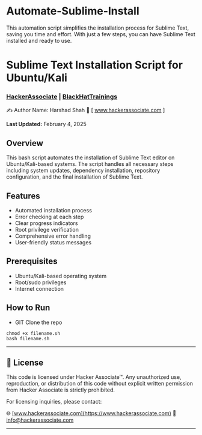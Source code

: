 # Automate-Sublime-Install
This automation script simplifies the installation process for Sublime Text, saving you time and effort. With just a few steps, you can have Sublime Text installed and ready to use.

# Sublime Text Installation Script for Ubuntu/Kali
### [HackerAssociate](https://hackerassociate.com) | [BlackHatTrainings](https://blackhattrainings.com)

✍️ Author
Name: Harshad Shah  👤  [ www.hackerassociate.com ] 

**Last Updated:** February 4, 2025

## Overview
This bash script automates the installation of Sublime Text editor on Ubuntu/Kali-based systems. The script handles all necessary steps including system updates, dependency installation, repository configuration, and the final installation of Sublime Text.

## Features
- Automated installation process
- Error checking at each step
- Clear progress indicators
- Root privilege verification
- Comprehensive error handling
- User-friendly status messages

## Prerequisites
- Ubuntu/Kali-based operating system
- Root/sudo privileges
- Internet connection

## How to Run
- GIT Clone the repo

```
chmod +x filename.sh
bash filename.sh
```
---

## 📜 License
This code is licensed under Hacker Associate™. Any unauthorized use, reproduction, or distribution of this code without explicit written permission from Hacker Associate is strictly prohibited. 

For licensing inquiries, please contact:

🌐 [www.hackerassociate.com](https://www.hackerassociate.com)
📧 info@hackerassociate.com

---
